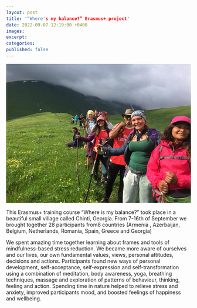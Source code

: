 ```yaml
---
layout: post
title: '“Where's my balance?” Erasmus+ project'
date: 2022-09-07 12:19:00 +0400
images:
excerpt:
categories:
published: false
---
```


![](/uploads/36512451-10205051465602343-6016779243554340864-n.jpg)

This Erasmus+ training course “Where is my balance?” took place in a beautiful small village called Chinti, Georgia. From 7-16th of September we brought together 28 participants from8 countries (Armenia , Azerbaijan, Belgium, Netherlands, Romania, Spain, Greece and Georgia)

	
We spent amazing time together learning about frames and tools of mindfulness-based stress reduction. We became more aware of ourselves and our lives, our own fundamental values, views, personal attitudes, decisions and actions. Participants found new ways of personal development, self-acceptance, self-expression and self-transformation using a combination of meditation, body awareness, yoga, breathing techniques, massage and exploration of patterns of behaviour, thinking, feeling and action. Spending time in nature helped to relieve stress and anxiety, improved participants mood, and boosted feelings of happiness and wellbeing.
